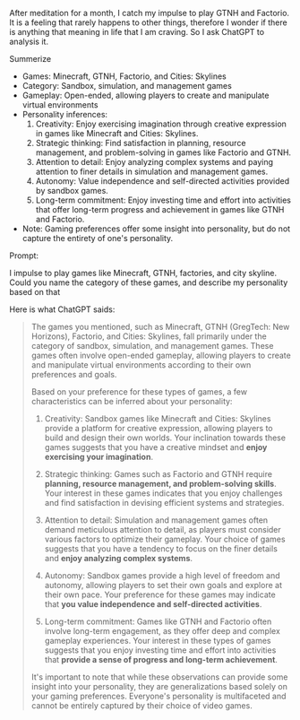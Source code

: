 
After meditation for a month, I catch my impulse to play GTNH and Factorio. It is a feeling that rarely happens to other things, therefore I wonder if there is anything that meaning in life that I am craving. So I ask ChatGPT to analysis it.

Summerize
- Games: Minecraft, GTNH, Factorio, and Cities: Skylines
- Category: Sandbox, simulation, and management games
- Gameplay: Open-ended, allowing players to create and manipulate virtual environments
- Personality inferences:
  1. Creativity: Enjoy exercising imagination through creative expression in games like Minecraft and Cities: Skylines.
  2. Strategic thinking: Find satisfaction in planning, resource management, and problem-solving in games like Factorio and GTNH.
  3. Attention to detail: Enjoy analyzing complex systems and paying attention to finer details in simulation and management games.
  4. Autonomy: Value independence and self-directed activities provided by sandbox games.
  5. Long-term commitment: Enjoy investing time and effort into activities that offer long-term progress and achievement in games like GTNH and Factorio.
- Note: Gaming preferences offer some insight into personality, but do not capture the entirety of one's personality.

Prompt: 

I impulse to play games like Minecraft, GTNH, factories, and city skyline. Could you name the category of these games, and describe my personality based on that

Here is what ChatGPT saids:
> 
> The games you mentioned, such as Minecraft, GTNH (GregTech: New Horizons), Factorio, and Cities: Skylines, fall primarily under the category of sandbox, simulation, and management games. These games often involve open-ended gameplay, allowing players to create and manipulate virtual environments according to their own preferences and goals.
> 
> Based on your preference for these types of games, a few characteristics can be inferred about your personality:
> 
> 1. Creativity: Sandbox games like Minecraft and Cities: Skylines provide a platform for creative expression, allowing players to build and design their own worlds. Your inclination towards these games suggests that you have a creative mindset and **enjoy exercising your imagination**.
> 
> 2. Strategic thinking: Games such as Factorio and GTNH require **planning, resource management, and problem-solving skills**. Your interest in these games indicates that you enjoy challenges and find satisfaction in devising efficient systems and strategies.
> 
> 3. Attention to detail: Simulation and management games often demand meticulous attention to detail, as players must consider various factors to optimize their gameplay. Your choice of games suggests that you have a tendency to focus on the finer details and **enjoy analyzing complex systems**.
> 
> 4. Autonomy: Sandbox games provide a high level of freedom and autonomy, allowing players to set their own goals and explore at their own pace. Your preference for these games may indicate that **you value independence and self-directed activities**.
> 
> 5. Long-term commitment: Games like GTNH and Factorio often involve long-term engagement, as they offer deep and complex gameplay experiences. Your interest in these types of games suggests that you enjoy investing time and effort into activities that **provide a sense of progress and long-term achievement**.
> 
> It's important to note that while these observations can provide some insight into your personality, they are generalizations based solely on your gaming preferences. Everyone's personality is multifaceted and cannot be entirely captured by their choice of video games.